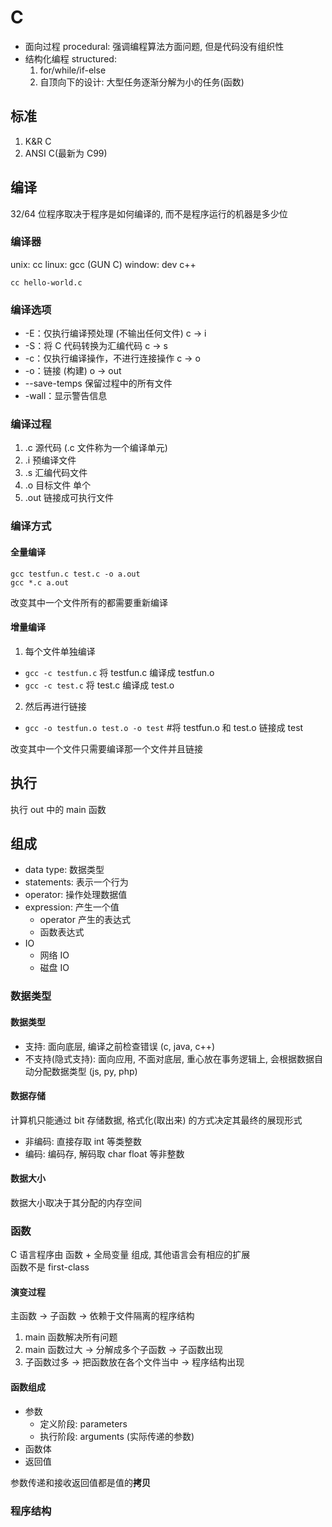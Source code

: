 # C

- 面向过程 procedural: 强调编程算法方面问题, 但是代码没有组织性  
- 结构化编程 structured: 
    1. for/while/if-else
    2. 自顶向下的设计: 大型任务逐渐分解为小的任务(函数)

## 标准

1. K&R C
2. ANSI C(最新为 C99)

## 编译

32/64 位程序取决于程序是如何编译的, 而不是程序运行的机器是多少位  

### 编译器

unix: cc
linux: gcc (GUN C)
window: dev c++

`cc hello-world.c`

### 编译选项

- -E：仅执行编译预处理 (不输出任何文件) c -> i
- -S：将 C 代码转换为汇编代码 c -> s
- -c：仅执行编译操作，不进行连接操作 c -> o
- -o：链接 (构建) o -> out
- --save-temps 保留过程中的所有文件
- -wall：显示警告信息

### 编译过程

1. .c 源代码 (.c 文件称为一个编译单元)
2. .i 预编译文件
3. .s 汇编代码文件
4. .o 目标文件 单个
5. .out 链接成可执行文件

### 编译方式

#### 全量编译

`gcc testfun.c test.c -o a.out`    
`gcc *.c a.out`

改变其中一个文件所有的都需要重新编译

#### 增量编译

1. 每个文件单独编译

- `gcc -c testfun.c` 将 testfun.c 编译成 testfun.o
- `gcc -c test.c`    将 test.c 编译成 test.o

2. 然后再进行链接

- `gcc -o testfun.o test.o -o test` #将 testfun.o 和 test.o 链接成 test

改变其中一个文件只需要编译那一个文件并且链接

## 执行

执行 out 中的 main 函数

## 组成

- data type: 数据类型
- statements: 表示一个行为
- operator: 操作处理数据值
- expression: 产生一个值
  - operator 产生的表达式
  - 函数表达式
- IO
  - 网络 IO
  - 磁盘 IO

### 数据类型

#### 数据类型

- 支持: 面向底层, 编译之前检查错误 (c, java, c++) 
- 不支持(隐式支持): 面向应用, 不面对底层, 重心放在事务逻辑上, 会根据数据自动分配数据类型 (js, py, php) 

#### 数据存储

计算机只能通过 bit 存储数据, 格式化(取出来) 的方式决定其最终的展现形式

- 非编码: 直接存取 int 等类整数
- 编码: 编码存, 解码取 char float 等非整数

#### 数据大小

数据大小取决于其分配的内存空间

### 函数

C 语言程序由 函数 + 全局变量 组成, 其他语言会有相应的扩展   
函数不是 first-class

#### 演变过程

主函数 -> 子函数 -> 依赖于文件隔离的程序结构

1. main 函数解决所有问题
2. main 函数过大 -> 分解成多个子函数 -> 子函数出现
3. 子函数过多 -> 把函数放在各个文件当中 -> 程序结构出现  

#### 函数组成

- 参数
  - 定义阶段: parameters
  - 执行阶段: arguments (实际传递的参数)
- 函数体
- 返回值

参数传递和接收返回值都是值的**拷贝**

### 程序结构
